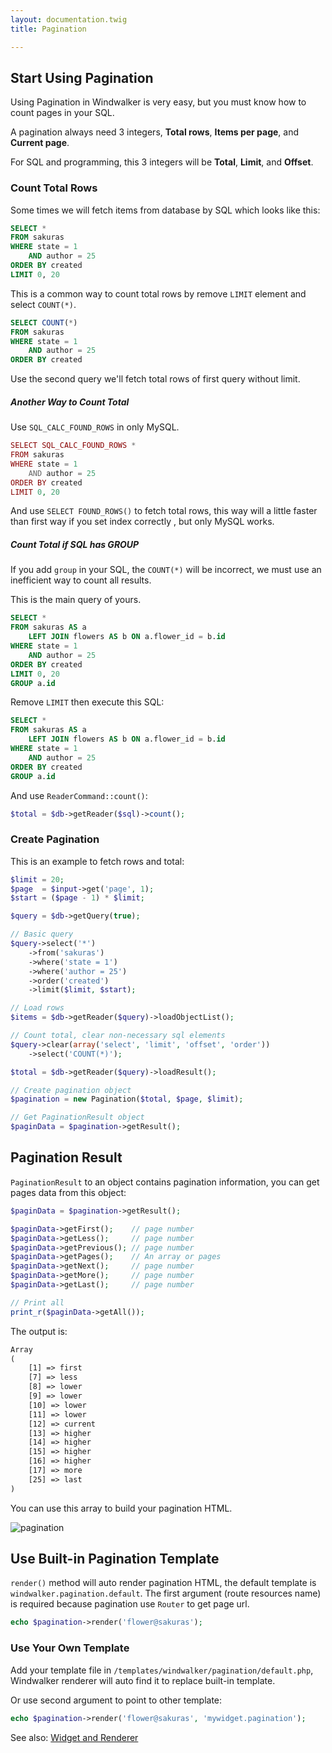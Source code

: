 ```yaml
---
layout: documentation.twig
title: Pagination

---
```


## Start Using Pagination

Using Pagination in Windwalker is very easy, but you must know how to count pages in your SQL.

A pagination always need 3 integers, **Total rows**, **Items per page**, and **Current page**.
 
For SQL and programming, this 3 integers will be  **Total**, **Limit**, and **Offset**.
   
### Count Total Rows

Some times we will fetch items from database by SQL which looks like this:

``` sql
SELECT * 
FROM sakuras
WHERE state = 1
    AND author = 25
ORDER BY created
LIMIT 0, 20
```

This is a common way to count total rows by remove `LIMIT` element and select `COUNT(*)`.

``` sql
SELECT COUNT(*) 
FROM sakuras
WHERE state = 1
    AND author = 25
ORDER BY created
```

Use the second query we'll fetch total rows of first query without limit.

##### Another Way to Count Total

Use `SQL_CALC_FOUND_ROWS` in only MySQL.

``` php
SELECT SQL_CALC_FOUND_ROWS *
FROM sakuras
WHERE state = 1
    AND author = 25
ORDER BY created
LIMIT 0, 20
```

And use `SELECT FOUND_ROWS()` to fetch total rows, this way will a little faster than first way if you set index correctly
, but only MySQL works.

##### Count Total if SQL has GROUP

If you add `group` in your SQL, the `COUNT(*)` will be incorrect, we must use an inefficient way to count all results.

This is the main query of yours.

``` sql
SELECT *
FROM sakuras AS a
    LEFT JOIN flowers AS b ON a.flower_id = b.id
WHERE state = 1
    AND author = 25
ORDER BY created
LIMIT 0, 20
GROUP a.id
```

Remove `LIMIT` then execute this SQL:

``` sql
SELECT *
FROM sakuras AS a
    LEFT JOIN flowers AS b ON a.flower_id = b.id
WHERE state = 1
    AND author = 25
ORDER BY created
GROUP a.id
```

And use `ReaderCommand::count()`:

``` php
$total = $db->getReader($sql)->count();
```

### Create Pagination

This is an example to fetch rows and total: 

``` php
$limit = 20;
$page  = $input->get('page', 1);
$start = ($page - 1) * $limit;

$query = $db->getQuery(true);

// Basic query
$query->select('*')
    ->from('sakuras')
    ->where('state = 1')
    ->where('author = 25')
    ->order('created')
    ->limit($limit, $start);

// Load rows
$items = $db->getReader($query)->loadObjectList();

// Count total, clear non-necessary sql elements
$query->clear(array('select', 'limit', 'offset', 'order'))
    ->select('COUNT(*)');

$total = $db->getReader($query)->loadResult();

// Create pagination object
$pagination = new Pagination($total, $page, $limit);

// Get PaginationResult object
$paginData = $pagination->getResult();
```

## Pagination Result

`PaginationResult` to an object contains pagination information, you can get pages data from this object:

``` php
$paginData = $pagination->getResult();

$paginData->getFirst();    // page number
$paginData->getLess();     // page number
$paginData->getPrevious(); // page number
$paginData->getPages();    // An array or pages
$paginData->getNext();     // page number
$paginData->getMore();     // page number
$paginData->getLast();     // page number

// Print all
print_r($paginData->getAll());
```

The output is:

``` html
Array
(
    [1] => first
    [7] => less
    [8] => lower
    [9] => lower
    [10] => lower
    [11] => lower
    [12] => current
    [13] => higher
    [14] => higher
    [15] => higher
    [16] => higher
    [17] => more
    [25] => last
)
```

You can use this array to build your pagination HTML.

![pagination](https://cloud.githubusercontent.com/assets/1639206/5594615/131c1546-928e-11e4-8103-f90e73f4428d.jpg)

## Use Built-in Pagination Template

`render()` method will auto render pagination HTML, the default template is `windwalker.pagination.default`. 
The first argument (route resources name) is required because pagination use `Router` to get page url.

``` php
echo $pagination->render('flower@sakuras');
```

### Use Your Own Template

Add your template file in `/templates/windwalker/pagination/default.php`, Windwalker renderer will auto find it to replace built-in template.
  
Or use second argument to point to other template:

``` php
echo $pagination->render('flower@sakuras', 'mywidget.pagination');
```

See also: [Widget and Renderer](widget-renderer.html)

